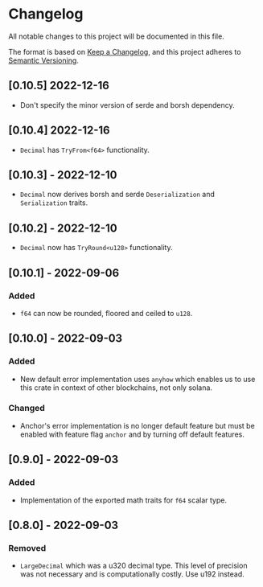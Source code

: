 # Changelog

All notable changes to this project will be documented in this file.

The format is based on [Keep a
Changelog](https://keepachangelog.com/en/1.0.0/), and this project adheres to
[Semantic Versioning](https://semver.org/spec/v2.0.0.html).

## [0.10.5] 2022-12-16

- Don't specify the minor version of serde and borsh dependency.

## [0.10.4] 2022-12-16

- `Decimal` has `TryFrom<f64>` functionality.

## [0.10.3] - 2022-12-10

- `Decimal` now derives borsh and serde `Deserialization` and `Serialization` traits.

## [0.10.2] - 2022-12-10

- `Decimal` now has `TryRound<u128>` functionality.

## [0.10.1] - 2022-09-06

### Added

- `f64` can now be rounded, floored and ceiled to `u128`.

## [0.10.0] - 2022-09-03

### Added

- New default error implementation uses `anyhow` which enables us to use this
  crate in context of other blockchains, not only solana.

### Changed

- Anchor's error implementation is no longer default feature but must be enabled
  with feature flag `anchor` and by turning off default features.

## [0.9.0] - 2022-09-03

### Added

- Implementation of the exported math traits for `f64` scalar type.

## [0.8.0] - 2022-09-03

### Removed

- `LargeDecimal` which was a u320 decimal type. This level of precision was not
  necessary and is computationally costly. Use u192 instead.

